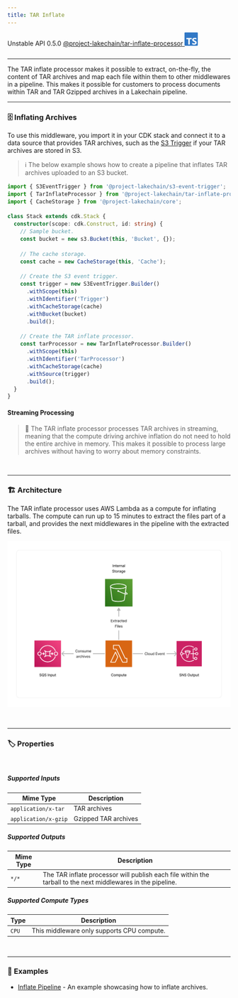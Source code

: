 ```yaml
---
title: TAR Inflate
---
```


<span title="Label: Pro" data-view-component="true" class="Label Label--api text-uppercase">
  Unstable API
</span>
<span title="Label: Pro" data-view-component="true" class="Label Label--version text-uppercase">
  0.5.0
</span>
<span title="Label: Pro" data-view-component="true" class="Label Label--package">
  <a target="_blank" href="https://www.npmjs.com/package/@project-lakechain/tar-inflate-processor">
    @project-lakechain/tar-inflate-processor
  </a>
</span>
<span class="language-icon">
  <svg role="img" viewBox="0 0 24 24" width="30" xmlns="http://www.w3.org/2000/svg" style="fill: #3178C6;"><title>TypeScript</title><path d="M1.125 0C.502 0 0 .502 0 1.125v21.75C0 23.498.502 24 1.125 24h21.75c.623 0 1.125-.502 1.125-1.125V1.125C24 .502 23.498 0 22.875 0zm17.363 9.75c.612 0 1.154.037 1.627.111a6.38 6.38 0 0 1 1.306.34v2.458a3.95 3.95 0 0 0-.643-.361 5.093 5.093 0 0 0-.717-.26 5.453 5.453 0 0 0-1.426-.2c-.3 0-.573.028-.819.086a2.1 2.1 0 0 0-.623.242c-.17.104-.3.229-.393.374a.888.888 0 0 0-.14.49c0 .196.053.373.156.529.104.156.252.304.443.444s.423.276.696.41c.273.135.582.274.926.416.47.197.892.407 1.266.628.374.222.695.473.963.753.268.279.472.598.614.957.142.359.214.776.214 1.253 0 .657-.125 1.21-.373 1.656a3.033 3.033 0 0 1-1.012 1.085 4.38 4.38 0 0 1-1.487.596c-.566.12-1.163.18-1.79.18a9.916 9.916 0 0 1-1.84-.164 5.544 5.544 0 0 1-1.512-.493v-2.63a5.033 5.033 0 0 0 3.237 1.2c.333 0 .624-.03.872-.09.249-.06.456-.144.623-.25.166-.108.29-.234.373-.38a1.023 1.023 0 0 0-.074-1.089 2.12 2.12 0 0 0-.537-.5 5.597 5.597 0 0 0-.807-.444 27.72 27.72 0 0 0-1.007-.436c-.918-.383-1.602-.852-2.053-1.405-.45-.553-.676-1.222-.676-2.005 0-.614.123-1.141.369-1.582.246-.441.58-.804 1.004-1.089a4.494 4.494 0 0 1 1.47-.629 7.536 7.536 0 0 1 1.77-.201zm-15.113.188h9.563v2.166H9.506v9.646H6.789v-9.646H3.375z"/></svg>
</span>
<div style="margin-top: 26px"></div>

---

The TAR inflate processor makes it possible to extract, on-the-fly, the content of TAR archives and map each file within them to other middlewares in a pipeline. This makes it possible for customers to process documents within TAR and TAR Gzipped archives in a Lakechain pipeline.

---

### 🗄️ Inflating Archives

To use this middleware, you import it in your CDK stack and connect it to a data source that provides TAR archives, such as the [S3 Trigger](/project-lakechain/triggers/s3-event-trigger) if your TAR archives are stored in S3.

> ℹ️ The below example shows how to create a pipeline that inflates TAR archives uploaded to an S3 bucket.

```typescript
import { S3EventTrigger } from '@project-lakechain/s3-event-trigger';
import { TarInflateProcessor } from '@project-lakechain/tar-inflate-processor';
import { CacheStorage } from '@project-lakechain/core';

class Stack extends cdk.Stack {
  constructor(scope: cdk.Construct, id: string) {
    // Sample bucket.
    const bucket = new s3.Bucket(this, 'Bucket', {});

    // The cache storage.
    const cache = new CacheStorage(this, 'Cache');

    // Create the S3 event trigger.
    const trigger = new S3EventTrigger.Builder()
      .withScope(this)
      .withIdentifier('Trigger')
      .withCacheStorage(cache)
      .withBucket(bucket)
      .build();

    // Create the TAR inflate processor.
    const tarProcessor = new TarInflateProcessor.Builder()
      .withScope(this)
      .withIdentifier('TarProcessor')
      .withCacheStorage(cache)
      .withSource(trigger)
      .build();
  }
}
```

#### Streaming Processing

> 💁 The TAR inflate processor processes TAR archives in streaming, meaning that the compute driving archive inflation do not need to hold the entire archive in memory. This makes it possible to process large archives without having to worry about memory constraints.

<br>

---

### 🏗️ Architecture

The TAR inflate processor uses AWS Lambda as a compute for inflating tarballs. The compute can run up to 15 minutes to extract the files part of a tarball, and provides the next middlewares in the pipeline with the extracted files.

![TAR Inflate Architecture](../../../assets/tar-inflate-processor-architecture.png)

<br>

---

### 🏷️ Properties

<br>

##### Supported Inputs

|  Mime Type  | Description |
| ----------- | ----------- |
| `application/x-tar` | TAR archives |
| `application/x-gzip` | Gzipped TAR archives |

##### Supported Outputs

|  Mime Type  | Description |
| ----------- | ----------- |
| `*/*` | The TAR inflate processor will publish each file within the tarball to the next middlewares in the pipeline.

##### Supported Compute Types

| Type  | Description |
| ----- | ----------- |
| `CPU` | This middleware only supports CPU compute. |

<br>

---

### 📖 Examples

- [Inflate Pipeline](https://github.com/awslabs/project-lakechain/tree/main/examples/simple-pipelines/archive-processing-pipelines/inflate-pipeline) - An example showcasing how to inflate archives.
